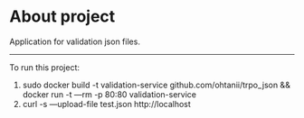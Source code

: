 # About project

Application for validation json files.
________________________________________
To run this project:
1) sudo docker build -t validation-service github.com/ohtanii/trpo_json && docker run -t —rm -p 80:80 validation-service
2) curl -s —upload-file test.json http://localhost
